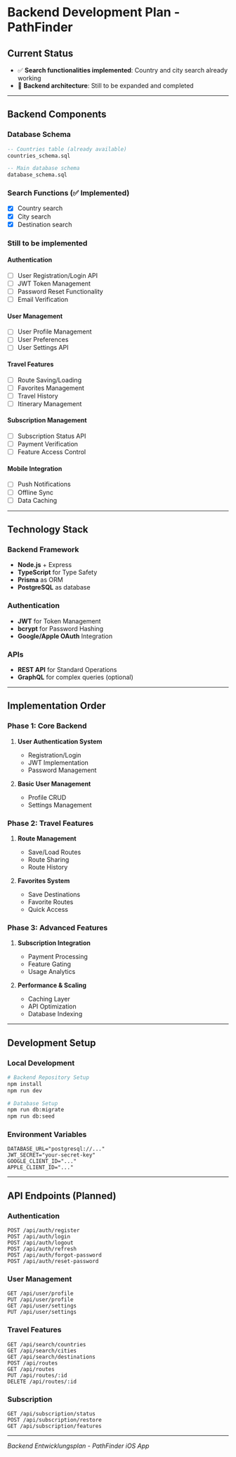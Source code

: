# Backend Development Plan - PathFinder

## Current Status
- ✅ **Search functionalities implemented**: Country and city search already working
- 🚧 **Backend architecture**: Still to be expanded and completed

---

## Backend Components

### Database Schema
```sql
-- Countries table (already available)
countries_schema.sql

-- Main database schema
database_schema.sql
```

### Search Functions (✅ Implemented)
- [x] Country search
- [x] City search
- [x] Destination search

### Still to be implemented

#### Authentication
- [ ] User Registration/Login API
- [ ] JWT Token Management
- [ ] Password Reset Functionality
- [ ] Email Verification

#### User Management
- [ ] User Profile Management
- [ ] User Preferences
- [ ] User Settings API

#### Travel Features
- [ ] Route Saving/Loading
- [ ] Favorites Management
- [ ] Travel History
- [ ] Itinerary Management

#### Subscription Management
- [ ] Subscription Status API
- [ ] Payment Verification
- [ ] Feature Access Control

#### Mobile Integration
- [ ] Push Notifications
- [ ] Offline Sync
- [ ] Data Caching

---

## Technology Stack

### Backend Framework
- **Node.js** + Express
- **TypeScript** for Type Safety
- **Prisma** as ORM
- **PostgreSQL** as database

### Authentication
- **JWT** for Token Management
- **bcrypt** for Password Hashing
- **Google/Apple OAuth** Integration

### APIs
- **REST API** for Standard Operations
- **GraphQL** for complex queries (optional)

---

## Implementation Order

### Phase 1: Core Backend
1. **User Authentication System**
   - Registration/Login
   - JWT Implementation
   - Password Management

2. **Basic User Management**
   - Profile CRUD
   - Settings Management

### Phase 2: Travel Features
1. **Route Management**
   - Save/Load Routes
   - Route Sharing
   - Route History

2. **Favorites System**
   - Save Destinations
   - Favorite Routes
   - Quick Access

### Phase 3: Advanced Features
1. **Subscription Integration**
   - Payment Processing
   - Feature Gating
   - Usage Analytics

2. **Performance & Scaling**
   - Caching Layer
   - API Optimization
   - Database Indexing

---

## Development Setup

### Local Development
```bash
# Backend Repository Setup
npm install
npm run dev

# Database Setup
npm run db:migrate
npm run db:seed
```

### Environment Variables
```env
DATABASE_URL="postgresql://..."
JWT_SECRET="your-secret-key"
GOOGLE_CLIENT_ID="..."
APPLE_CLIENT_ID="..."
```

---

## API Endpoints (Planned)

### Authentication
```
POST /api/auth/register
POST /api/auth/login
POST /api/auth/logout
POST /api/auth/refresh
POST /api/auth/forgot-password
POST /api/auth/reset-password
```

### User Management
```
GET /api/user/profile
PUT /api/user/profile
GET /api/user/settings
PUT /api/user/settings
```

### Travel Features
```
GET /api/search/countries
GET /api/search/cities
GET /api/search/destinations
POST /api/routes
GET /api/routes
PUT /api/routes/:id
DELETE /api/routes/:id
```

### Subscription
```
GET /api/subscription/status
POST /api/subscription/restore
GET /api/subscription/features
```

---

*Backend Entwicklungsplan - PathFinder iOS App*
